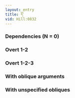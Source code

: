 ```yaml
---
layout: entry
title: དོ་
vid: Hill:0832
---
```

### Dependencies (N = 0)


### Overt 1-2


### Overt 1-2-3


### With oblique arguments


### With unspecified obliques

